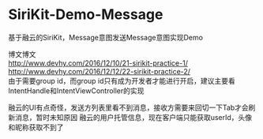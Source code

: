 # SiriKit-Demo-Message
基于融云的SiriKit，Message意图发送Message意图实现Demo

博文博文<br/>
http://www.devhy.com/2016/12/10/21-sirikit-practice-1/<br/>
http://www.devhy.com/2016/12/12/22-sirikit-practice-2/<br/>
由于需要group id，而group id只有成为开发者才能进行开启，建议主要看IntentHandle和IntentViewController的实现

融云的UI有点奇怪，发送方列表里看不到消息，接收方需要来回切一下Tab才会刷新消息，暂时未知原因
融云的用户托管信息，现在客户端只能获取userId，头像和昵称获取不到了
